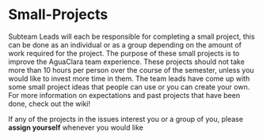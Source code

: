 # Small-Projects

Subteam Leads will each be responsible for completing a small project, this can be done as an individual or as a group depending on the amount of work required for the project. The purpose of these small projects is to improve the AguaClara team experience. These projects should not take more than 10 hours per person over the course of the semester, unless you would like to invest more time in them. The team leads have come up with some small project ideas that people can use or you can create your own. For more information on expectations and past projects that have been done, check out the wiki!



If any of the projects in the issues interest you or a group of you, please **assign yourself** whenever you would like
